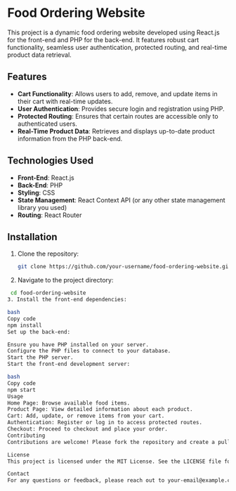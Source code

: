 # Food Ordering Website

This project is a dynamic food ordering website developed using React.js for the front-end and PHP for the back-end. It features robust cart functionality, seamless user authentication, protected routing, and real-time product data retrieval.

## Features

- **Cart Functionality**: Allows users to add, remove, and update items in their cart with real-time updates.
- **User Authentication**: Provides secure login and registration using PHP.
- **Protected Routing**: Ensures that certain routes are accessible only to authenticated users.
- **Real-Time Product Data**: Retrieves and displays up-to-date product information from the PHP back-end.

## Technologies Used

- **Front-End**: React.js
- **Back-End**: PHP
- **Styling**: CSS
- **State Management**: React Context API (or any other state management library you used)
- **Routing**: React Router

## Installation

1. Clone the repository:
   ```bash
   git clone https://github.com/your-username/food-ordering-website.git
2. Navigate to the project directory:

  ```bash
   cd food-ordering-website
3. Install the front-end dependencies:

bash
Copy code
npm install
Set up the back-end:

Ensure you have PHP installed on your server.
Configure the PHP files to connect to your database.
Start the PHP server.
Start the front-end development server:

bash
Copy code
npm start
Usage
Home Page: Browse available food items.
Product Page: View detailed information about each product.
Cart: Add, update, or remove items from your cart.
Authentication: Register or log in to access protected routes.
Checkout: Proceed to checkout and place your order.
Contributing
Contributions are welcome! Please fork the repository and create a pull request with your changes.

License
This project is licensed under the MIT License. See the LICENSE file for more details.

Contact
For any questions or feedback, please reach out to your-email@example.com.
